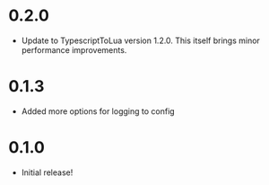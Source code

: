 # 0.2.0

- Update to TypescriptToLua version 1.2.0. This itself brings minor performance improvements.

# 0.1.3

- Added more options for logging to config

# 0.1.0

- Initial release! 
